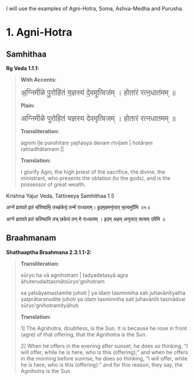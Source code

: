 I will use the examples of Agni-Hotra, Soma, Ashva-Medha and Purusha.

# 1. Agni-Hotra

## Samhithaa

**Rg Veda 1.1.1:**

> **With Accents:**
> 
> <span style="font-size:145%">अ॒ग्निमी॑ळे पु॒रोहि॑तं य॒ज्ञस्य॑ दे॒वमृ॒त्विज॑म् । होता॑रं रत्न॒धात॑मम् ॥</span>
> 
> **Plain:**
> 
> <span style="font-size:145%">अग्निमीळे पुरोहितं यज्ञस्य देवमृत्विजम् । होतारं रत्नधातमम् ॥</span>
> 
> **Transliteration:**
> 
> agnim īḻe purohitaṃ yajñasya devam ṛtvijam | hotāraṃ ratnadhātamam ||
> 
> **Translation:**
> 
> I glorify Agni, the high priest of the sacrifice, the divine, the ministrant, who presents the oblation (to the gods), and is the possessor of great wealth.

Krishna Yajur Veda, Tattireeya Samhithaa 1.5

अग्ने॑ व्रतपते व्र॒तं च॑रिष्यामि॒ तच्छ॑केयं॒ तन्मे॑ राध्यताम्। इ॒दम॒हमनृ॑तात् स॒त्यमुपै॑मि ॥५॥

अग्ने व्रतपते व्रतं चरिष्यामि तच् छकेयं तन् मे राध्यताम् ।  इदम् अहम् अनृतात् सत्यम् उपैमि ॥

## Braahmanam

**Shathaaptha Braahmana 2.3.1.1-2:**

> **Transliteration:**
> 
> sūryo ha vā agnihotram | tadyadetasyā agra āhuterudaittasmātsūryo'gnihotram
> 
> sa yatsāyamastamite juhoti | ya idaṃ tasminniha sati juhavānītyatha yatprātaranudite juhoti ya idaṃ tasminniha sati juhavānīti tasmādvai sūryo'gnihotramityāhuḥ
> 
> **Translation:**
> 
> 1] The Agnihotra, doubtless, is the Sun. It is because he rose in front (agre) of that offering, that the Agnihotra is the Sun.
> 
> 2] When he offers in the evening after sunset, he does so thinking, “I will offer, while he is here, who is this (offering);” and when he offers in the morning before sunrise, he does so thinking, “I will offer, while he is here, who is this (offering):” and for this reason, they say, the Agnihotra is the Sun.